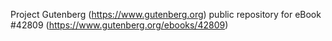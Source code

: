 Project Gutenberg (https://www.gutenberg.org) public repository for eBook #42809 (https://www.gutenberg.org/ebooks/42809)

